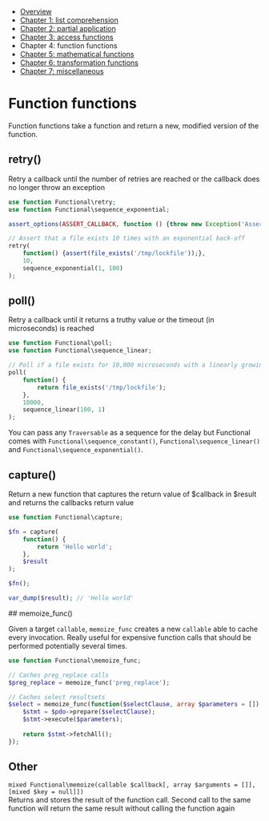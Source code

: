  - [Overview](00-index.md)
 - [Chapter 1: list comprehension](01-list-comprehension.md)
 - [Chapter 2: partial application](02-partial-application.md)
 - [Chapter 3: access functions](03-access-functions.md)
 - Chapter 4: function functions
 - [Chapter 5: mathematical functions](05-mathematical-functions.md)
 - [Chapter 6: transformation functions](06-transformation-functions.md)
 - [Chapter 7: miscellaneous](07-miscellaneous.md)

# Function functions

Function functions take a function and return a new, modified version of the function.


## retry()
Retry a callback until the number of retries are reached or the callback does no longer throw an exception

```php
use function Functional\retry;
use function Functional\sequence_exponential;

assert_options(ASSERT_CALLBACK, function () {throw new Exception('Assertion failed');});

// Assert that a file exists 10 times with an exponential back-off
retry(
    function() {assert(file_exists('/tmp/lockfile'));},
    10,
    sequence_exponential(1, 100)
);
```


## poll()
Retry a callback until it returns a truthy value or the timeout (in microseconds) is reached

```php
use function Functional\poll;
use function Functional\sequence_linear;

// Poll if a file exists for 10,000 microseconds with a linearly growing back-off starting at 100 milliseconds
poll(
    function() {
        return file_exists('/tmp/lockfile');
    },
    10000,
    sequence_linear(100, 1)
);
```

You can pass any `Traversable` as a sequence for the delay but Functional comes with `Functional\sequence_constant()`, `Functional\sequence_linear()` and `Functional\sequence_exponential()`.

## capture()
Return a new function that captures the return value of $callback in $result and returns the callbacks return value

```php
use function Functional\capture;

$fn = capture(
    function() {
        return 'Hello world';
    },
    $result
);

$fn();

var_dump($result); // 'Hello world'
```


## memoize_func()

Given a target ```callable```, ```memoize_func``` creates a new ```callable``` able to cache every invocation. Really useful for expensive function calls that should be performed potentially several times.

```php
use function Functional\memoize_func;

// Caches preg_replace calls
$preg_replace = memoize_func('preg_replace');

// Caches select resultsets
$select = memoize_func(function($selectClause, array $parameters = []) use ($pdo) {
    $stmt = $pdo->prepare($selectClause);
    $stmt->execute($parameters);
    
    return $stmt->fetchAll();
});
```

## Other

`mixed Functional\memoize(callable $callback[, array $arguments = []], [mixed $key = null]])`  
Returns and stores the result of the function call. Second call to the same function will return the same result without calling the function again
